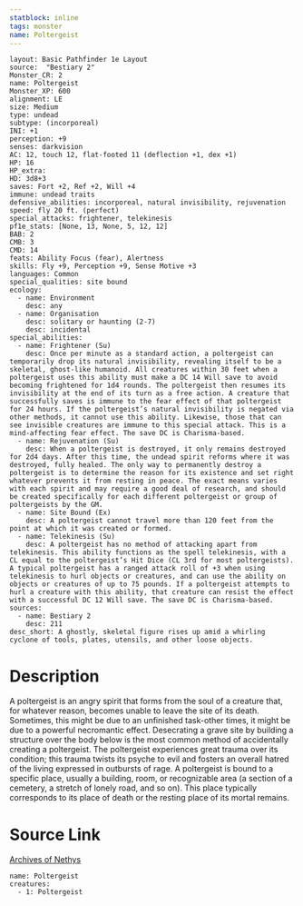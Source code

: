 ```yaml
---
statblock: inline
tags: monster
name: Poltergeist
---
```

```statblock
layout: Basic Pathfinder 1e Layout
source:  "Bestiary 2"
Monster_CR: 2
name: Poltergeist
Monster_XP: 600
alignment: LE
size: Medium
type: undead
subtype: (incorporeal)
INI: +1
perception: +9
senses: darkvision
AC: 12, touch 12, flat-footed 11 (deflection +1, dex +1)
HP: 16
HP_extra: 
HD: 3d8+3
saves: Fort +2, Ref +2, Will +4
immune: undead traits
defensive_abilities: incorporeal, natural invisibility, rejuvenation
speed: fly 20 ft. (perfect)
special_attacks: frightener, telekinesis
pf1e_stats: [None, 13, None, 5, 12, 12]
BAB: 2
CMB: 3
CMD: 14
feats: Ability Focus (fear), Alertness
skills: Fly +9, Perception +9, Sense Motive +3
languages: Common
special_qualities: site bound
ecology:
  - name: Environment
    desc: any
  - name: Organisation
    desc: solitary or haunting (2-7)
    desc: incidental
special_abilities:
  - name: Frightener (Su)
    desc: Once per minute as a standard action, a poltergeist can temporarily drop its natural invisibility, revealing itself to be a skeletal, ghost-like humanoid. All creatures within 30 feet when a poltergeist uses this ability must make a DC 14 Will save to avoid becoming frightened for 1d4 rounds. The poltergeist then resumes its invisibility at the end of its turn as a free action. A creature that successfully saves is immune to the fear effect of that poltergeist for 24 hours. If the poltergeist’s natural invisibility is negated via other methods, it cannot use this ability. Likewise, those that can see invisible creatures are immune to this special attack. This is a mind-affecting fear effect. The save DC is Charisma-based.
  - name: Rejuvenation (Su)
    desc: When a poltergeist is destroyed, it only remains destroyed for 2d4 days. After this time, the undead spirit reforms where it was destroyed, fully healed. The only way to permanently destroy a poltergeist is to determine the reason for its existence and set right whatever prevents it from resting in peace. The exact means varies with each spirit and may require a good deal of research, and should be created specifically for each different poltergeist or group of poltergeists by the GM.
  - name: Site Bound (Ex)
    desc: A poltergeist cannot travel more than 120 feet from the point at which it was created or formed.
  - name: Telekinesis (Su)
    desc: A poltergeist has no method of attacking apart from telekinesis. This ability functions as the spell telekinesis, with a CL equal to the poltergeist’s Hit Dice (CL 3rd for most poltergeists). A typical poltergeist has a ranged attack roll of +3 when using telekinesis to hurl objects or creatures, and can use the ability on objects or creatures of up to 75 pounds. If a poltergeist attempts to hurl a creature with this ability, that creature can resist the effect with a successful DC 12 Will save. The save DC is Charisma-based.
sources:
  - name: Bestiary 2
    desc: 211
desc_short: A ghostly, skeletal figure rises up amid a whirling cyclone of tools, plates, utensils, and other loose objects.
```
# Description
A poltergeist is an angry spirit that forms from the soul of a creature that, for whatever reason, becomes unable to leave the site of its death. Sometimes, this might be due to an unfinished task-other times, it might be due to a powerful necromantic effect. Desecrating a grave site by building a structure over the body below is the most common method of accidentally creating a poltergeist. The poltergeist experiences great trauma over its condition; this trauma twists its psyche to evil and fosters an overall hatred of the living expressed in outbursts of rage. A poltergeist is bound to a specific place, usually a building, room, or recognizable area (a section of a cemetery, a stretch of lonely road, and so on). This place typically corresponds to its place of death or the resting place of its mortal remains.
# Source Link
[Archives of Nethys](https://aonprd.com/MonsterDisplay.aspx?ItemName=Poltergeist)
```encounter-table
name: Poltergeist
creatures:
  - 1: Poltergeist
```
